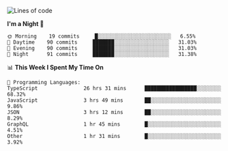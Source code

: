 <!--START_SECTION:waka-->
![Lines of code](https://img.shields.io/badge/From%20Hello%20World%20I%27ve%20Written-626638%20lines%20of%20code-blue)

**I'm a Night 🦉** 

```text
🌞 Morning    19 commits     █░░░░░░░░░░░░░░░░░░░░░░░░   6.55% 
🌆 Daytime    90 commits     ███████░░░░░░░░░░░░░░░░░░   31.03% 
🌃 Evening    90 commits     ███████░░░░░░░░░░░░░░░░░░   31.03% 
🌙 Night      91 commits     ███████░░░░░░░░░░░░░░░░░░   31.38%

```


📊 **This Week I Spent My Time On** 

```text
💬 Programming Languages: 
TypeScript               26 hrs 31 mins      █████████████████░░░░░░░░   68.32% 
JavaScript               3 hrs 49 mins       ██░░░░░░░░░░░░░░░░░░░░░░░   9.86% 
JSON                     3 hrs 12 mins       ██░░░░░░░░░░░░░░░░░░░░░░░   8.29% 
GraphQL                  1 hr 45 mins        █░░░░░░░░░░░░░░░░░░░░░░░░   4.51% 
Other                    1 hr 31 mins        █░░░░░░░░░░░░░░░░░░░░░░░░   3.92%

```


<!--END_SECTION:waka-->
